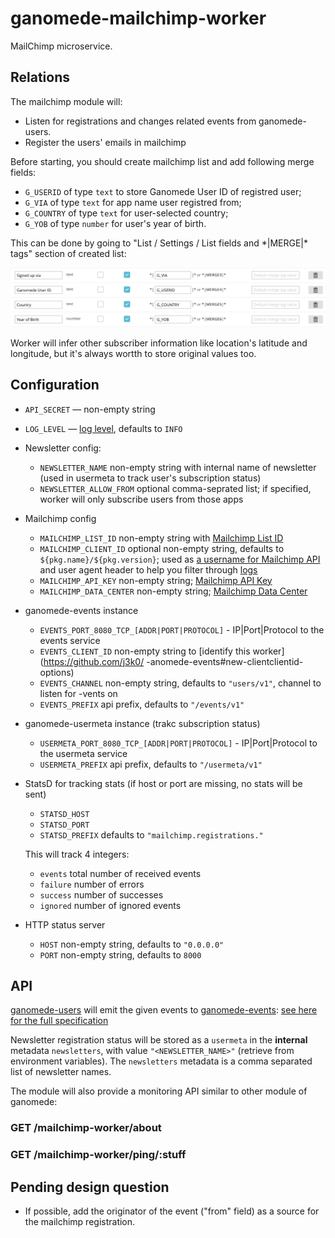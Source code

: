 # ganomede-mailchimp-worker

MailChimp microservice.

Relations
---------

The mailchimp module will:

 * Listen for registrations and changes related events from ganomede-users.
 * Register the users' emails in mailchimp

Before starting, you should create mailchimp list and add following merge fields:

 * `G_USERID` of type `text` to store Ganomede User ID of registred user;
 * `G_VIA` of type `text` for app name user registred from;
 * `G_COUNTRY` of type `text` for user-selected country;
 * `G_YOB` of type `number` for user's year of birth.

This can be done by going to "List / Settings / List fields and \*|MERGE|\* tags" section of created list:

![merge-fields.png](docs/merge-fields.png)

Worker will infer other subscriber information like location's latitude and longitude,
but it's always wortth to store original values too.

Configuration
-------------

 * `API_SECRET` — non-empty string
 * `LOG_LEVEL` — [log level](https://github.com/trentm/node-bunyan#levels), defaults to `INFO`


 * Newsletter config:
   - `NEWSLETTER_NAME` non-empty string with internal name of newsletter (used in usermeta to track user's subscription status)
   - `NEWSLETTER_ALLOW_FROM` optional comma-seprated list; if specified, worker will only subscribe users from those apps

 * Mailchimp config
   - `MAILCHIMP_LIST_ID` non-empty string with [Mailchimp List ID](http://kb.mailchimp.com/lists/manage-contacts/find-your-list-id)
   - `MAILCHIMP_CLIENT_ID` optional non-empty string, defaults to `${pkg.name}/${pkg.version}`; used as [a username for Mailchimp API](http://developer.mailchimp.com/documentation/mailchimp/guides/get-started-with-mailchimp-api-3/#authentication) and user agent header to help you filter through [logs](https://admin.mailchimp.com/account/api/)
   - `MAILCHIMP_API_KEY` non-empty string; [Mailchimp API Key](http://kb.mailchimp.com/integrations/api-integrations/about-api-keys)
   - `MAILCHIMP_DATA_CENTER` non-empty string; [Mailchimp Data Center](http://developer.mailchimp.com/documentation/mailchimp/guides/get-started-with-mailchimp-api-3/#resources)

 * ganomede-events instance
   - `EVENTS_PORT_8080_TCP_[ADDR|PORT|PROTOCOL]` - IP|Port|Protocol to the events service
   - `EVENTS_CLIENT_ID` non-empty string to [identify this worker](https://github.com/j3k0/ -anomede-events#new-clientclientid-options)
   - `EVENTS_CHANNEL` non-empty string, defaults to `"users/v1"`, channel to listen for  -vents on
   - `EVENTS_PREFIX` api prefix, defaults to `"/events/v1"`

 * ganomede-usermeta instance (trakc subscription status)
   - `USERMETA_PORT_8080_TCP_[ADDR|PORT|PROTOCOL]` - IP|Port|Protocol to the usermeta service
   - `USERMETA_PREFIX` api prefix, defaults to `"/usermeta/v1"`

 * StatsD for tracking stats (if host or port are missing, no stats will be sent)
   - `STATSD_HOST`
   - `STATSD_PORT`
   - `STATSD_PREFIX` defaults to `"mailchimp.registrations."`

   This will track 4 integers:

   - `events` total number of received events
   - `failure` number of errors
   - `success` number of successes
   - `ignored` number of ignored events

 * HTTP status server
   - `HOST` non-empty string, defaults to `"0.0.0.0"`
   - `PORT` non-empty string, defaults to `8000`

API
---

[ganomede-users](https://github.com/j3k0/ganomede-users) will emit the given events to [ganomede-events](https://github.com/j3k0/ganomede-events): [see here for the full specification](https://github.com/j3k0/ganomede-users/blob/feature/events/doc/events.md)

Newsletter registration status will be stored as a `usermeta` in the **internal** metadata `newsletters`, with value `"<NEWSLETTER_NAME>"` (retrieve from environment variables). The `newsletters` metadata is a comma separated list of newsletter names.

The module will also provide a monitoring API similar to other module of ganomede:

### GET /mailchimp-worker/about

### GET /mailchimp-worker/ping/:stuff

Pending design question
---

 * If possible, add the originator of the event ("from" field) as a source for the mailchimp registration.

